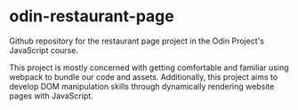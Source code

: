 # odin-restaurant-page
Github repository for the restaurant page project in the Odin Project's JavaScript course.

This project is mostly concerned with getting comfortable and familiar using webpack to bundle our code and assets. 
Additionally, this project aims to develop DOM manipulation skills through dynamically rendering website pages with JavaScript. 
